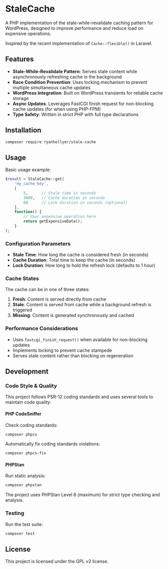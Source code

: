 # StaleCache

A PHP implementation of the stale-while-revalidate caching pattern for WordPress, designed to improve performance and reduce load on expensive operations.

Inspired by the recent implementation of `Cache::flexible()` in Laravel.

## Features

- **Stale-While-Revalidate Pattern**: Serves stale content while asynchronously refreshing cache in the background
- **Race Condition Prevention**: Uses locking mechanism to prevent multiple simultaneous cache updates
- **WordPress Integration**: Built on WordPress transients for reliable cache storage
- **Async Updates**: Leverages FastCGI finish request for non-blocking cache updates (for when using PHP-FPM)
- **Type Safety**: Written in strict PHP with full type declarations

## Installation

```bash
composer require ryanhellyer/stale-cache
```

## Usage

Basic usage example:

```php
$result = StaleCache::get(
    'my_cache_key',
    [
        5,      // Stale time in seconds
        3600,   // Cache duration in seconds
        60      // Lock duration in seconds (optional)
    ],
    function() {
        // Your expensive operation here
        return getExpensiveData();
    }
);
```

### Configuration Parameters

- **Stale Time**: How long the cache is considered fresh (in seconds)
- **Cache Duration**: Total time to keep the cache (in seconds)
- **Lock Duration**: How long to hold the refresh lock (defaults to 1 hour)

### Cache States

The cache can be in one of three states:

1. **Fresh**: Content is served directly from cache
2. **Stale**: Content is served from cache while a background refresh is triggered
3. **Missing**: Content is generated synchronously and cached

### Performance Considerations

- Uses `fastcgi_finish_request()` when available for non-blocking updates
- Implements locking to prevent cache stampede
- Serves stale content rather than blocking on regeneration

## Development

### Code Style & Quality
This project follows PSR-12 coding standards and uses several tools to maintain code quality:

#### PHP CodeSniffer
Check coding standards:
```bash
composer phpcs
```

Automatically fix coding standards violations:
```bash
composer phpcs-fix
```

#### PHPStan
Run static analysis:
```bash
composer phpstan
```

The project uses PHPStan Level 8 (maximum) for strict type checking and analysis.

### Testing

Run the test suite:

```bash
composer test
```

## License

This project is licensed under the GPL v2 license.
